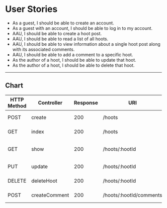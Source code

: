 # User Stories

- As a guest, I should be able to create an account.
- As a guest with an account, I should be able to log in to my account.
- AAU, I should be able to create a hoot post.
- AAU, I should be able to read a list of all hoots.
- AAU, I should be able to view information about a single hoot post along with its associated comments.
- AAU, I should be able to add a comment to a specific hoot.
- As the author of a hoot, I should be able to update that hoot.
- As the author of a hoot, I should be able to delete that hoot.

---

## Chart

| HTTP Method | Controller    | Response | URI                     | Use Case          |
| ----------- | ------------- | -------- | ----------------------- | ----------------- |
| POST        | create        | 200      | /hoots                  | Create a hoot     |
| GET         | index         | 200      | /hoots                  | List hoots        |
| GET         | show          | 200      | /hoots/:hootId          | Get a single hoot |
| PUT         | update        | 200      | /hoots/:hootId          | Update a hoot     |
| DELETE      | deleteHoot    | 200      | /hoots/:hootId          | Delete a hoot     |
| POST        | createComment | 200      | /hoots/:hootId/comments | Create a comment  |
